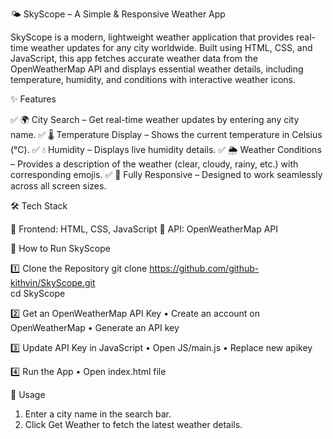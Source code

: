 🌤 SkyScope – A Simple & Responsive Weather App

SkyScope is a modern, lightweight weather application that provides real-time weather updates for any city worldwide. Built using HTML, CSS, and JavaScript, this app fetches accurate weather data from the OpenWeatherMap API and displays essential weather details, including temperature, humidity, and conditions with interactive weather icons.

✨ Features 

✅ 🌍 City Search – Get real-time weather updates by entering any city name.
✅ 🌡 Temperature Display – Shows the current temperature in Celsius (°C).
✅ 💧 Humidity – Displays live humidity details.
✅ 🌦 Weather Conditions – Provides a description of the weather (clear, cloudy, rainy, etc.) with corresponding emojis.
✅ 📱 Fully Responsive – Designed to work seamlessly across all screen sizes.

🛠️ Tech Stack

🔹 Frontend: HTML, CSS, JavaScript
🔹 API: OpenWeatherMap API

🚀 How to Run SkyScope

1️⃣ Clone the Repository
git clone https://github.com/github-kithvin/SkyScope.git  
cd SkyScope  

2️⃣ Get an OpenWeatherMap API Key
•	Create an account on OpenWeatherMap
•	Generate an API key

3️⃣ Update API Key in JavaScript
•	Open JS/main.js
•	Replace new apikey 

4️⃣ Run the App
•	Open index.html file

🎯 Usage

1.	Enter a city name in the search bar.
2.	Click Get Weather to fetch the latest weather details.

